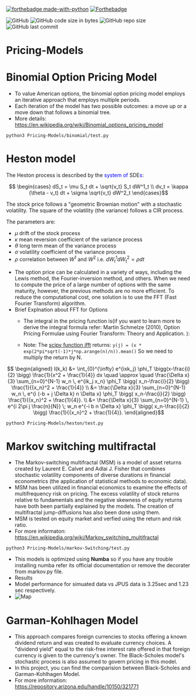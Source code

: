 [![forthebadge made-with-python](http://ForTheBadge.com/images/badges/made-with-python.svg)](https://www.python.org/)
[![Forthebadge](https://forthebadge.com/images/badges/built-with-love.svg)](https://forthebadge.com)


![GitHub](https://img.shields.io/github/license/white07S/Pricing-Models)
![GitHub code size in bytes](https://img.shields.io/github/languages/code-size/white07S/Pricing-Models)
![GitHub repo size](https://img.shields.io/github/repo-size/white07S/Pricing-Models)
![GitHub last commit](https://img.shields.io/github/last-commit/white07S/Pricing-Models)

# Pricing-Models

# Binomial Option Pricing Model
* To value American options, the binomial option pricing model employs an iterative approach that employs multiple periods.
* Each iteration of the model has two possible outcomes: a move up or a move down that follows a binomial tree.
* More details: https://en.wikipedia.org/wiki/Binomial_options_pricing_model
```
python3 Pricing-Models/binomial/test.py
```

# Heston model

The Heston process is described by the <font color=blue> system of </font> SDE<font color=blue>s</font>: 

$$ \begin{cases}
dS_t = \mu S_t dt + \sqrt{v_t} S_t dW^1_t \\
dv_t = \kappa (\theta - v_t) dt + \sigma \sqrt{v_t} dW^2_t 
\end{cases}$$

The stock price follows a "geometric Brownian motion" with a stochastic volatility. The square of the volatility (the variance) follows a CIR process.   


The parameters are:
- $\mu$ drift of the stock process
- $\kappa$ mean reversion coefficient of the variance process
- $\theta$ long term mean of the variance process 
- $\sigma$  volatility coefficient of the variance process
- $\rho$ correlation between $W^1$ and $W^2$ i.e. $dW^1_t dW^2_t = \rho dt$
* The option price can be calculated in a variety of ways, including the Lewis method, the Fourier-inversion method, and others. When we need to compute the price of a large number of options with the same maturity, however, the previous methods are no more efficient. To reduce the computational cost, one solution is to use the FFT (Fast Fourier Transform) algorithm.
* Brief Explnation about FFT for Options
  * The integral in the pricing function is(if you want to learn more to derive the integral formula refer: Martin Schmelze (2010), Option Pricing Formulae using Fourier Transform: Theory and Application.  ):
  
  * Note: The [scipy function ifft](https://docs.scipy.org/doc/scipy/reference/generated/scipy.fftpack.ifft.html#scipy.fftpack.ifft) returns: `y(j) = (x * exp(2*pi*sqrt(-1)*j*np.arange(n)/n)).mean()` So we need to multiply the return by N.

$$ 
\begin{aligned}
I(k_k) &= \int_{0}^{\infty} e^{ixk_j} \phi_T \bigg(x-\frac{i}{2} \bigg) \frac{1}{x^2 + \frac{1}{4}} dx 
\quad \approx \quad \frac{\Delta x}{3} \sum_{n=0}^{N-1} w_n \, e^{ik_j x_n} \phi_T \bigg( x_n-\frac{i}{2} \bigg) \frac{1}{{x_n}^2 + \frac{1}{4}} \\
&= \frac{\Delta x}{3} \sum_{n=0}^{N-1} w_n \, e^{i (-b + j \Delta k) n \Delta x} \phi_T \bigg( x_n-\frac{i}{2} \bigg) \frac{1}{{x_n}^2 + \frac{1}{4}}. \\
&= \frac{\Delta x}{3} \sum_{n=0}^{N-1} \, e^{i 2\pi j \frac{n}{N}} \; w_n e^{-i b n \Delta x} \phi_T \bigg( x_n-\frac{i}{2} \bigg) \frac{1}{{x_n}^2 + \frac{1}{4}}.
\end{aligned}$$


```
python3 Pricing-Models/heston/test.py
```

# Markov switching multifractal

* The Markov-switching multifractal (MSM) is a model of asset returns created by Laurent E. Calvet and Adlai J. Fisher that combines stochastic volatility components of diverse durations in financial econometrics (the application of statistical methods to economic data).
* MSM has been utilized in financial economics to examine the effects of multifrequency risk on pricing. The excess volatility of stock returns relative to fundamentals and the negative skewness of equity returns have both been partially explained by the models. The creation of multifractal jump-diffusions has also been done using them.
* MSM is tested on equity market and verfied using the return and risk ratio.
* For more informaton: https://en.wikipedia.org/wiki/Markov_switching_multifractal

```
python3 Pricing-Models/markov-Switching/test.py
```
* This models is optimized using **Numba** so if you have any trouble installing numba refer its official documentation or remove the decorater from markov.py file.
* Results
 * Model performance for simuated data vs JPUS data is 3.25sec and 1.23 sec respectively.
 * ![Map](https://github.com/white07S/Pricing-Models/blob/main/models/markovSwitching/sim.png)
  
  
# Garman-Kohlhagen Model
* This approach compares foreign currencies to stocks offering a known dividend return and was created to evaluate currency choices. A "dividend yield" equal to the risk-free interest rate offered in that foreign currency is given to the currency's owner. The Black-Scholes model's stochastic process is also assumed to govern pricing in this model.
* In this project, you can find the comparision between Black-Scholes and Garman-Kohlhagen Model.
* For more information: https://repository.arizona.edu/handle/10150/321771




